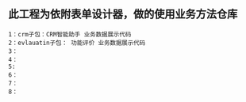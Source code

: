 ##  此工程为依附表单设计器，做的使用业务方法仓库
    1：crm子包：CRM智能助手 业务数据展示代码
    2：evlauatin子包： 功能评价 业务数据展示代码
    3：
    4：
    5: 
    6：
    7：
    8：

